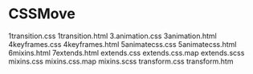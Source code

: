# CSSMove

1transition.css
1transition.html
3.animation.css
3animation.html
4keyframes.css
4keyframes.html
5animatecss.css
5animatecss.html
6mixins.html
7extends.html
extends.css
extends.css.map
extends.scss
mixins.css
mixins.css.map
mixins.scss
transform.css
transform.htm


